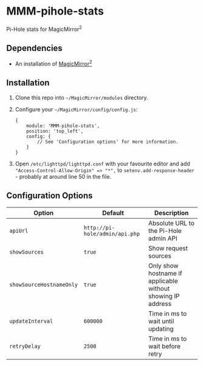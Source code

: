 # MMM-pihole-stats
Pi-Hole stats for MagicMirror<sup>2</sup>

## Dependencies
  * An installation of [MagicMirror<sup>2</sup>](https://github.com/MichMich/MagicMirror)

## Installation
 1. Clone this repo into `~/MagicMirror/modules` directory.
 2. Configure your `~/MagicMirror/config/config.js`:
 
     ```
     {
         module: 'MMM-pihole-stats',
         position: 'top_left',
         config: {
             // See 'Configuration options' for more information.
         }
     }
     ```
 3. Open `/etc/lighttpd/lighttpd.conf` with your favourite editor and add `"Access-Control-Allow-Origin" => "*",` to `setenv.add-response-header` - probably at around line 50 in the file.

## Configuration Options
| **Option** | **Default** | **Description** |
| --- | --- | --- |
| `apiUrl` | `http://pi-hole/admin/api.php` | Absolute URL to the Pi-Hole admin API |
| `showSources` | `true` | Show request sources |
| `showSourceHostnameOnly` | `true` | Only show hostname if applicable without showing IP address |
| `updateInterval` | `600000` | Time in ms to wait until updating |
| `retryDelay` | `2500` | Time in ms to wait before retry |
